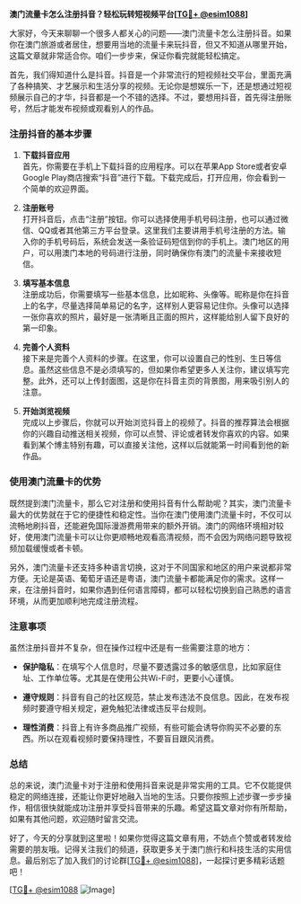 **澳门流量卡怎么注册抖音？轻松玩转短视频平台[[TG💪+ @esim1088](https://t.me/s/esim1088)]**

大家好，今天来聊聊一个很多人都关心的问题——澳门流量卡怎么注册抖音。如果你在澳门旅游或者居住，想要用当地的流量卡来玩抖音，但又不知道从哪里开始，这篇文章就非常适合你。咱们一步步来，保证你看完就能轻松搞定。

首先，我们得知道什么是抖音。抖音是一个非常流行的短视频社交平台，里面充满了各种搞笑、才艺展示和生活分享的视频。无论你是想娱乐一下，还是想通过短视频展示自己的才华，抖音都是一个不错的选择。不过，要想用抖音，首先得注册账号，然后才能发布视频或观看别人的作品。

### 注册抖音的基本步骤

1. **下载抖音应用**  
   首先，你需要在手机上下载抖音的应用程序。可以在苹果App Store或者安卓Google Play商店搜索“抖音”进行下载。下载完成后，打开应用，你会看到一个简单的欢迎界面。

2. **注册账号**  
   打开抖音后，点击“注册”按钮。你可以选择使用手机号码注册，也可以通过微信、QQ或者其他第三方平台登录。这里我们主要讲用手机号注册的方法。输入你的手机号码后，系统会发送一条验证码短信到你的手机上。澳门地区的用户，可以用澳门本地的号码进行注册，同时确保你有澳门的流量卡来接收短信。

3. **填写基本信息**  
   注册成功后，你需要填写一些基本信息，比如昵称、头像等。昵称是你在抖音上的名字，尽量选择简单易记的名字，这样别人更容易记住你。头像可以选择一张你喜欢的照片，最好是一张清晰且正面的照片，这样能给别人留下良好的第一印象。

4. **完善个人资料**  
   接下来是完善个人资料的步骤。在这里，你可以设置自己的性别、生日等信息。虽然这些信息不是必须填写的，但如果你希望更多人关注你，建议填写完整。此外，还可以上传封面图，这是你在抖音主页的背景图，用来吸引别人的注意。

5. **开始浏览视频**  
   完成以上步骤后，你就可以开始浏览抖音上的视频了。抖音的推荐算法会根据你的兴趣自动推送相关视频，你可以点赞、评论或者转发你喜欢的内容。如果看到某个博主特别有趣，可以直接关注他，这样以后就能第一时间看到他的新作品。

### 使用澳门流量卡的优势

既然提到澳门流量卡，那么它对注册和使用抖音有什么帮助呢？其实，澳门流量卡最大的优势就在于它的便捷性和稳定性。当你在澳门使用澳门流量卡时，不仅可以流畅地刷抖音，还能避免国际漫游费用带来的额外开销。澳门的网络环境相对较好，使用澳门流量卡可以让你更顺畅地观看高清视频，而不会因为网络问题导致视频加载缓慢或者卡顿。

另外，澳门流量卡还支持多种语言切换，这对于不同国家和地区的用户来说都非常方便。无论是英语、葡萄牙语还是粤语，澳门流量卡都能满足你的需求。这样一来，在注册抖音时，如果你遇到任何语言障碍，都可以轻松切换到自己熟悉的语言环境，从而更加顺利地完成注册流程。

### 注意事项

虽然注册抖音并不复杂，但在操作过程中还是有一些需要注意的地方：

- **保护隐私**：在填写个人信息时，尽量不要透露过多的敏感信息，比如家庭住址、工作单位等。尤其是在使用公共Wi-Fi时，更要小心谨慎。
  
- **遵守规则**：抖音有自己的社区规范，禁止发布违法不良信息。因此，在发布视频时要遵守相关规定，避免触犯法律或违反平台规则。

- **理性消费**：抖音上有许多商品推广视频，有些可能会诱导你购买不必要的东西。所以在观看视频时要保持理性，不要盲目跟风消费。

### 总结

总的来说，澳门流量卡对于注册和使用抖音来说是非常实用的工具。它不仅能提供稳定的网络连接，还能让你更好地融入当地的生活。只要你按照上述步骤一步步操作，相信很快就能成功注册并享受抖音带来的乐趣。希望这篇文章对你有所帮助，如果有其他问题，欢迎随时留言交流。

好了，今天的分享就到这里啦！如果你觉得这篇文章有用，不妨点个赞或者转发给需要的朋友哦。记得关注我们的频道，获取更多关于澳门旅行和科技生活的实用信息。最后别忘了加入我们的讨论群[[TG💪+ @esim1088](https://t.me/s/esim1088)]，一起探讨更多精彩话题吧！

[[TG💪+ @esim1088](https://t.me/s/esim1088) ![Image](https://i.postimg.cc/4NQfJmqS/Snipaste-2025-05-13-00-14-12.png)]